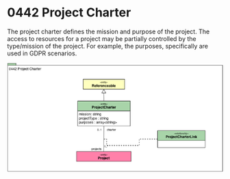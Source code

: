 <!-- SPDX-License-Identifier: CC-BY-4.0 -->
<!-- Copyright Contributors to the ODPi Egeria project. -->

# 0442 Project Charter

The project charter defines the mission and purpose of the project.   The access to resources for a project may be partially controlled by the type/mission of the project.
For example, the purposes, specifically are used in GDPR scenarios.

![UML](0442-Project-Charter.png)